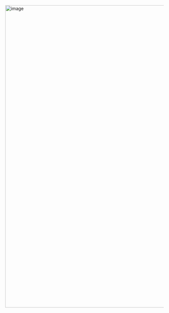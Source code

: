<img width="960" alt="image" src="https://github.com/user-attachments/assets/cf191d2e-144a-41ad-8eb7-71059eccffdc">

